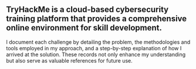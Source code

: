 ## TryHackMe is a cloud-based cybersecurity training platform that provides a comprehensive online environment for skill development.  
I document each challenge by detailing the problem, the methodologies and tools employed in my approach, and a step-by-step explanation of how I arrived at the solution. These records not only enhance my understanding but also serve as valuable references for future use.
